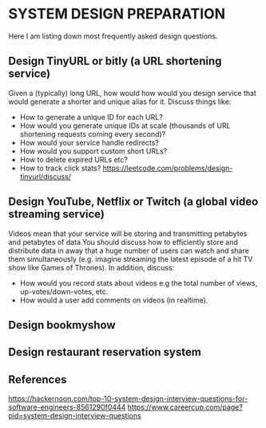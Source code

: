 # SYSTEM DESIGN PREPARATION
  Here I am listing down most frequently asked design questions. 

## Design TinyURL or bitly (a URL shortening service)
Given a (typically) long URL, how would how would you design service that would generate a shorter and unique alias for it.
Discuss things like:
* How to generate a unique ID for each URL?
* How would you generate unique IDs at scale (thousands of URL shortening requests coming every second)?
* How would your service handle redirects?
* How would you support custom short URLs?
* How to delete expired URLs etc?
* How to track click stats?
https://leetcode.com/problems/design-tinyurl/discuss/

## Design YouTube, Netflix or Twitch (a global video streaming service)
Videos mean that your service will be storing and transmitting petabytes and petabytes of data.You should discuss how to efficiently store and distribute data in away that a huge number of users can watch and share them simultaneously (e.g. imagine streaming the latest episode of a hit TV show like Games of Thrones).
In addition, discuss:
* How would you record stats about videos e.g the total number of views, up-votes/down-votes, etc.
* How would a user add comments on videos (in realtime).


## Design bookmyshow

## Design restaurant reservation system

References
-------------
https://hackernoon.com/top-10-system-design-interview-questions-for-software-engineers-8561290f0444
https://www.careercup.com/page?pid=system-design-interview-questions
